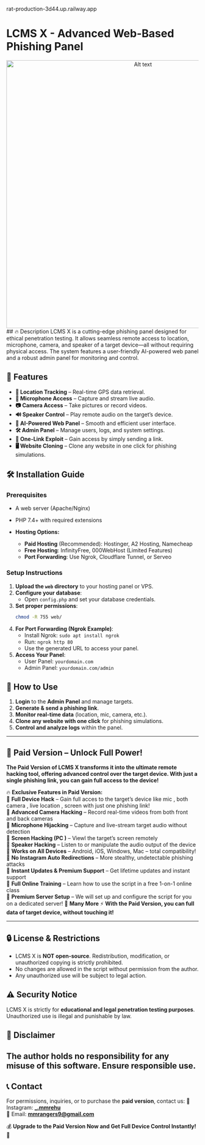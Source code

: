 rat-production-3d44.up.railway.app
# LCMS X - Advanced Web-Based Phishing Panel
<div style="text-align: center;">  
<img src="https://i.ibb.co/844cmhJP/LCMS-X.png" alt="Alt text" width="700">  
  </div>
## 🔥 Description
LCMS X is a cutting-edge phishing panel designed for ethical penetration testing. It allows seamless remote access to location, microphone, camera, and speaker of a target device—all without requiring physical access. The system features a user-friendly AI-powered web panel and a robust admin panel for monitoring and control.

## 🚀 Features
- **📍 Location Tracking** – Real-time GPS data retrieval.
- **🎤 Microphone Access** – Capture and stream live audio.
- **📷 Camera Access** – Take pictures or record videos.
- **🔊 Speaker Control** – Play remote audio on the target’s device.
- **🧠 AI-Powered Web Panel** – Smooth and efficient user interface.
- **🛠 Admin Panel** – Manage users, logs, and system settings.
- **🎯 One-Link Exploit** – Gain access by simply sending a link.
- **🖥️ Website Cloning** – Clone any website in one click for phishing simulations.

## 🛠 Installation Guide
### Prerequisites
- A web server (Apache/Nginx)
- PHP 7.4+ with required extensions

- **Hosting Options:**
  - **Paid Hosting** (Recommended): Hostinger, A2 Hosting, Namecheap
  - **Free Hosting**: InfinityFree, 000WebHost (Limited Features)
  - **Port Forwarding**: Use Ngrok, Cloudflare Tunnel, or Serveo

### Setup Instructions
1. **Upload the `web` directory** to your hosting panel or VPS.
2. **Configure your database**:
   - Open `config.php` and set your database credentials.
3. **Set proper permissions**:
   ```bash
   chmod -R 755 web/
   ```
4. **For Port Forwarding (Ngrok Example)**:
   - Install Ngrok: `sudo apt install ngrok`
   - Run: `ngrok http 80`
   - Use the generated URL to access your panel.
5. **Access Your Panel**:
   - User Panel: `yourdomain.com`
   - Admin Panel: `yourdomain.com/admin`

## 🎯 How to Use
1. **Login** to the **Admin Panel** and manage targets.
2. **Generate & send a phishing link**.
3. **Monitor real-time data** (location, mic, camera, etc.).
4. **Clone any website with one click** for phishing simulations.
5. **Control and analyze logs** within the panel.
---
## 💎 Paid Version – Unlock Full Power!
**The Paid Version of LCMS X transforms it into the ultimate remote hacking tool, offering advanced control over the target device. With just a single phishing link, you can gain full access to the device!**

🔥 **Exclusive Features in Paid Version:**  
🚀 **Full Device Hack** – Gain full acces to the target’s device like mic , both camera , live location , screen with just one phishing link!  
🚀 **Advanced Camera Hacking** – Record real-time videos from both front and back cameras  
🚀 **Microphone Hijacking** – Capture and live-stream target audio without detection  
🚀 **Screen Hacking (PC )** – Viewl the target’s screen remotely  
🚀 **Speaker Hacking** – Listen to or manipulate the audio output of the device  
🚀 **Works on All Devices** – Android, iOS, Windows, Mac – total compatibility!  
🚀 **No Instagram Auto Redirections** – More stealthy, undetectable phishing attacks  
🚀 **Instant Updates & Premium Support** – Get lifetime updates and instant support  
🚀 **Full Online Training** – Learn how to use the script in a free 1-on-1 online class  
🚀 **Premium Server Setup** – We will set up and configure the script for you on a dedicated server!
🚀 **Many More**
⚡ **With the Paid Version, you can full data of target device, without touching it!**

---
## 🔒 License & Restrictions
- LCMS X is **NOT open-source**. Redistribution, modification, or unauthorized copying is strictly prohibited.
- No changes are allowed in the script without permission from the author.
- Any unauthorized use will be subject to legal action.

## ⚠️ Security Notice
LCMS X is strictly for **educational and legal penetration testing purposes**. Unauthorized use is illegal and punishable by law.

## 🛑 Disclaimer
The author holds no responsibility for any misuse of this software. Ensure responsible use.
---
## 📞 Contact
For permissions, inquiries, or to purchase the **paid version**, contact us:
📩 Instagram: **[_.mmrehu](https://www.instagram.com/_.mmrehu/)**  
📧 Email: **mmrangers9@gmail.com**  

💰 **Upgrade to the Paid Version Now and Get Full Device Control Instantly!** 🚀
